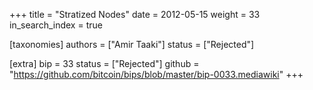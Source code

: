 +++
title = "Stratized Nodes"
date = 2012-05-15
weight = 33
in_search_index = true

[taxonomies]
authors = ["Amir Taaki"]
status = ["Rejected"]

[extra]
bip = 33
status = ["Rejected"]
github = "https://github.com/bitcoin/bips/blob/master/bip-0033.mediawiki"
+++

